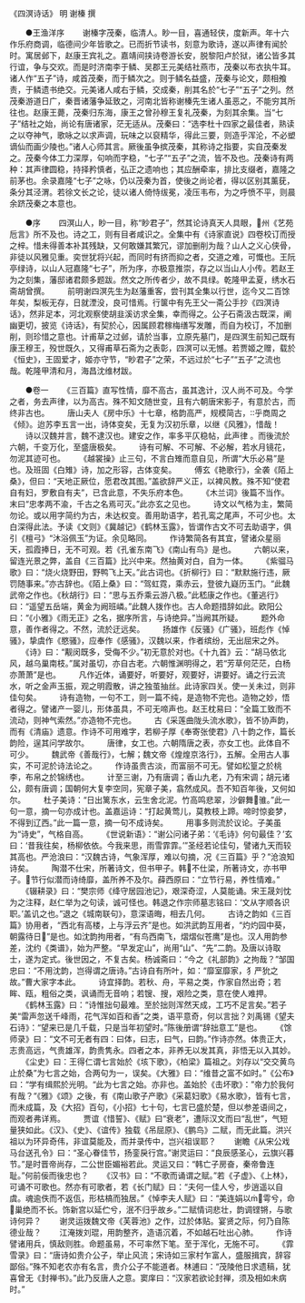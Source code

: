 <!-- { "loadSidebar": true } -->
《四溟诗话》  明 谢榛 撰



　　●王渔洋序
　　谢榛字茂秦，临清人。眇一目，喜通轻侠，度新声。年十六作乐府商调，临德间少年皆歌之。已而折节读书，刻意为歌诗，遂以声律有闻於时。寓居邺下，赵康王宾礼之。嘉靖间挟诗卷游长安，脱黎阳卢於狱，诸公皆多其行谊，争与交欢。而是时济南李于鳞、吴郡王元美结社燕市，茂秦以布衣执牛耳。诸人作“五子”诗，咸首茂秦，而于鳞次之。则于鳞名益盛，茂秦与论文，颇相飧责，于鳞遗书绝交。元美诸人咸右于鳞，交成秦，削其名於“七子”“五子”之列。然茂秦游道日广，秦晋诸藩争延致之，河南北皆称谢榛先生诸人虽恶之，不能穷其所往也。赵康王薨，茂秦归东海，康王之曾孙穆王复礼茂秦，为刻其余集。当“七子”结社之始，尚论有唐诸家，茫无适从。茂秦曰：“选李杜十四家之最佳者，熟读之以夺神气，歌咏之以求声调，玩味之以裒精华，得此三要，则造乎浑沦，不必塑谪仙而画少陵也。”诸人心师其言。厥後虽争摈茂秦，其称诗之指要，实自茂秦发之。茂秦今体工力深厚，句响而字稳，“七子”“五子”之流，皆不及也。茂秦诗有两种：其声律圆稳，持择矜慎者，弘正之遗响也；其应酬牵率，排比支缀者，嘉隆之前茅也。余录嘉隆“七子”之咏，仍以茂秦为首，使後之尚论者，得以区别其薰莸，条分其泾渭。若徐文长之论，徒以诸人倚恃绂冕，凌压韦布，为之呼愤不平，则晨余跻茂秦之本意也。



　　●序
　　四溟山人，眇一目，称“眇君子”，然其论诗真天人具眼，州《艺苑卮言》所不及也。诗之工，则有目者咸识之。全集中有《诗家直说》四卷校订而授之梓。惜未得善本补其残缺，又何敢嫌其繁冗，谬加删削为哉？山人之义心侠骨，非徒以风雅见重。奕世犹将兴起，而同时有挤而抑之者，交道之难，可慨也。王阮亭绿诗，以山人冠嘉隆“七子”，所为序，亦极意推崇，存之以当山人小传。若赵王为之刻集，藩邸诸君颇多题跋。然文之所传者少，故不具绿。乾隆甲孟夏，绣水石斋胡曾撰。
　　前明谢四溟先生为赵藩重客，尝刊其全集以行世，迄今又二百馀年矣，梨板无存，日就湮没，良可惜焉。行箧中有先王父一斋公手抄《四溟诗话》，然非足本，河北观察使胡韭溪访求全集，幸而得之。公子石斋汲古既深，阐幽更切，披览《诗话》，有契於心，因属顾君稼梅缮写发雕，而自为校订，不加删削，则珍惜之意也。计甫草之过邺，请於当事，立原先墓门，是四溟生前知己既有康王穆王，殁世既久，又得甫草石斋为之表彰，四溟可以无憾。若贾姬之赠，载於《恒史》，王固爱才，姬亦守节，“眇君子”之荣，不远过於“七子”“五子”之流也哉。乾隆甲清和月，海昌沈维材跋。



　　●卷一
　　《三百篇》直写性情，靡不高古，虽其逸计，汉人尚不可及。今学之者，务去声律，以为高古。殊不知文随世变，且有六朝唐宋影子，有意於古，而终非古也。
　　唐山夫人《房中乐》十七章，格韵高严，规模简古，乎商周之《倾》。迨苏李五言一出，诗体变矣，无复为汉初乐章，以继《风雅》，惜哉！
　　诗以汉魏并言，魏不逮汉也。建安之作，率多平仄稳帖，此声律  。而後流於六朝，千变万化，至盛唐极矣。
　　诗有可解、不可解、不必解，若水月镜花，勿泥其迹可也。
　　《越裳操》止三句，不言白雉而意自见，所谓“大乐必易”是也。及班固《白雉》诗，加之形容，古体变矣。
　　傅玄《艳歌行》，全袭《陌上桑》，但曰：“天地正厥位，愿君改其图。”盖欲辞严义正，以裨风教。殊不知“使君自有妇，罗敷自有夫”，已含此意，不失乐府本色。
　　《木兰词》後篇不当作。末曰“忠孝两不渝，千古之名焉可灭。”此亦玄之见也。
　　诗文以气格为主，繁简勿论。或以用字简约为古，未达权变。善用助语字，若孔鸾之尾声，不可少也。太白深得此法。予读《文则》《冀越记》《鹤林玉露》，皆谓作古文不可去助语字，俱引《檀弓》“沐浴佩玉”为证。余见略同。
　　作诗繁简各有其宜，譬诸众星丽天，孤霞捧日，无不可观。若《孔雀东南飞》《南山有鸟》是也。
　　六朝以来，留连光景之弊，盖自《三百篇》比兴中来。然抽黄对白，自为一体。
　　《紫骝马歌》曰：“烧火烧野田，野鸭飞上天。”此古词也。《折柳行》曰：“默默施行违，厥罚随事来。”亦古辞也。《陌上桑》曰：“驾虹霓，乘赤云，登彼九嶷历玉门。“此魏武帝之作也。《秋胡行》曰：“思与五乔乘云游八极。”此嵇康之作也。《董逃行》曰：“遥望五岳端，黄金为阙班嶙。”此魏人拨作也。古人命题措辞如此。欧阳公曰：“《小雅》《雨无正》之名，据序所言，与诗绝异。”当阙其所疑。
　　题外命意，善作者得之。不然，流於迂远矣。
　　扬雄作《反骚》《广骚》，班彪作《悼骚》，挚虞作《愍骚》，应奉作《感骚》，汉魏以来，作者缤纷，无出屈宋之外。
　　《诗》曰：“觏闵既多，受侮不少。”初无意於对也。《十九首》云：“胡马依北风，越乌巢南枝。”属对虽切，亦自古老。六朝惟渊明得之，若“芳草何茫茫，白杨亦萧萧”是也。
　　凡作近体，诵要好，听要好，观要好，讲要好。诵之行云流水，听之金声玉振，观之明霞散，讲之独茧抽丝。此诗家四关。使一关未过，则非佳句矣。
　　诗有造物，一句不工，则一篇不纯，是造物不完也。造物之妙，悟者得之。譬诸产一婴儿，形体虽具，不可无啼声也。赵王枕易曰：“全篇工致而不流动，则神气索然。”亦造物不完也。
　　古《采莲曲陇头流水歌》，皆不协声韵，而有《清庙》遗意。作诗不可用难字，若柳子厚《奉寄张使君》八十韵之作，篇长韵险，逞其问学故尔。
　　唐律，女工也。六朝隋唐之表，亦女工也。此体自不可少。
　　魏武帝《善哉行》，七解；魏文帝《煌煌京洛行》，五解。全用古人事实，不可泥於诗法论之。
　　作诗虽贵古淡，而富丽不可无。譬如松篁之於桃李，布帛之於锦绣也。
　　计至三谢，乃有唐调；香山九老，乃有宋调；胡元诸公，颇有唐调；国朝何大复李空同，宪章子美，翕然成风。吾不知百年後，又何如尔。
　　杜子美诗：“日出篱东水，云生舍北泥。竹高鸣悲翠，沙僻舞骓。”此一句一意，摘一句亦成计也。盖嘉运诗：“打起黄莺儿，莫教枝上蹄。啼时惊妾梦，不得到辽西。”此一篇一意，摘一句不成诗矣。
　　用事多则流於议论。子美虽为“诗史”，气格自高。
　　《世说新语》：“谢公问诸子弟：‘《毛诗》何句最佳？’玄曰：‘昔我往矣，杨柳依依。今我来思，雨雪霏霏。’”圣经若论佳句，譬诸九天而较其高也。严沧浪曰：“汉魏古诗，气象浑厚，难以句摘，况《三百篇》乎？”沧浪知诗矣。
　　陶潜不仕宋，所著诗文，但书甲子。韩不仕梁，所著诗文，亦书甲子。节行似潜而诗绮靡，盖所养不及尔。薛西原曰：“立节行易，养性情难。”
　　《辍耕录》曰：“樊宗师《绛守居园池记》，艰深奇涩，人莫能诵。宋王晟刘忱为之注释，赵仁举为之句读，诚可怪也。韩退之作宗师墓志铭曰：‘文从字顺各识职。’盖讥之也。”退之《城南联句》，意深语晦，相去几何。
　　古诗之韵如《三百篇》协用者，“西北有高楼，上与浮云齐”是也。如洪武韵互用者，“灼灼园中葵，朝露待日”是也。如沈韵拘用者，“有鸟西南飞，熠熠似苍鹰”是也。汉人用韵参差，沈约《类谱》，始为严整。“早发定山”，尚用“山”、“先”二韵。及唐以诗取士，遂为定式。後世因之，不复古矣。杨诚斋曰：“今之《礼部韵》之拘哉？”邹国忠曰：“不用沈韵，岂得谓之唐诗。”古诗自有所叶，如：“靡室靡家，犭严狁之故。”曹大家字本此。
　　诗宜择韵。若秋、舟，平易之类，作家自然出奇；若眸、瓯，粗俗之类，讽诵而无音响；若锼、搜，艰险之类，意在使人难押。
　　《鹤林玉露》曰：“诗惟拙句最难。至於拙则浑然天成，工巧不足言矣。”若子美“雷声忽送千峰雨，花气浑如百和香”之类，语平意奇，何以言拙？刘禹锡《望夫石诗》：“望来已是几千载，只是当年初望时。”陈後册谓“辞拙意工”是也。
　　《馀师录》曰：“文不可无者有四：曰体，曰志，曰气，曰韵。”作诗亦然。体贵正大，志贵高远，气贵雄浑，韵贵隽永。四者之本，非养无以发其真，非悟无以入其妙。
　　《尘史》曰：王得仁谓七言始於《垓下歌》，《柏梁》篇祖之。刘存以“交交黄鸟止於桑”为七言之始，合两句为一，误矣。《大雅》曰：“维昔之富不如时。”《公布》曰：“学有缉熙於光明。“此为七言之始。亦非也。盖始於《击坏歌》：”帝力於我何有哉？“《雅》《颂》之後，有《南山歌子产歌》《采葛妇歌》《易水歌》，皆有七言，而未成篇，及《大招》百句，《小招》七十句，七言已盛於楚，但以参差语间之，而观者弗详焉。
　　贾谊《惜誓》、《赋》曰“衰老”，遭际汉文而曰“乱世”，气短量狭如此。《汉》、《史》、《谊传》独载《吊屈原》、《鹏鸟》二赋，而无此篇。洪兴祖以为环异奇伟，非谊莫能及，而并录传中，岂兴祖误耶？
　　谢瞻《从宋公戏马台送孔令》曰：“圣心眷佳节，扬銮戾行宫。”谢灵运曰：“良辰感圣心，云旗兴暮节。”是时晋帝尚存，二公世臣媚裕若此。灵运又曰：“韩亡子房奋，秦帝鲁连耻。”何前佞而後忠也？
　　《汉书》曰：“不歌而诵谓之赋。”若《子虚》、《上林》，可诵不可歌也。然亦有可歌者，若《长门赋》曰：“夫何一佳人兮，步逍遥以自虞。魂逾佚而不返佤，形枯槁而独居。”《悼李夫人赋》曰：“美连娟以雩兮，命巢绝而不长。饰新宫以延伫兮，泯不归乎故乡。”二赋情词悲壮，韵调铿锵，与歌诗何异？
　　谢灵运拨魏文帝《芙蓉池》之作，过於体贴。宴贤之际，何乃自陈德业哉？
　　江淹拨刘琨，用韵整齐，造语沉着，不如越石吐出心肺。
　　作诗譬诸用兵，慎敌则胜。命题虽易，不可率然下笔。至于浑化，无施不可。
　　《霏雪录》曰：“唐诗如贵介公子，举止风流；宋诗如三家村乍富人，盛服揖宾，辞容鄙俗。”殊不知老农亦有名言，贵介公子不能道者。林逋曰：“茂陵他日求遗稿，犹喜曾无《封禅书》。”此乃反唐人之意。窦庠曰：“汉家若欲论封禅，须及相如未病时。”
